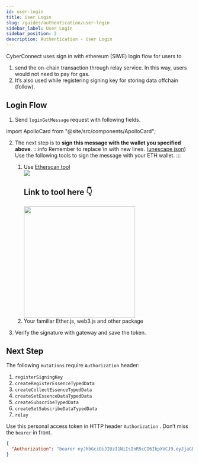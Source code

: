```yaml
---
id: user-login
title: User Login
slug: /guides/authentication/user-login
sidebar_label: User Login
sidebar_position: 2
description: Authentication - User Login
---
```


CyberConnect uses sign in with ethereum (SIWE) login flow for users to

1. send the on-chain transaction through relay service. In this way, users would not need to pay for gas.
2. It’s also used while registering signing key for storing data offchain (follow).

## Login Flow

1. Send `loginGetMessage` request with following fields.

import ApolloCard from "@site/src/components/ApolloCard";

<ApolloCard queryName="loginGetMessage" />

2. The next step is to **sign this message with the wallet you specified above**. 
:::info
Remember to replace \n with new lines. ([unescape json](https://www.freeformatter.com/json-escape.html#before-output)) Use the following tools to sign the message with your ETH wallet.
:::
   1. Use [Etherscan tool](https://etherscan.io/verifiedSignatures#)
      <div class="side-by-side-images" >
      <div>
      <img src="/img/v2/auth_token_cc.gif" />
      </div>
      <div>
      <h2>Link to tool here 👇</h2>
      <a href="https://etherscan.io/verifiedSignatures#">
      <img src="/img/v2/siwe.png" alt="" height="300px" width="300px"/> 
      </a>
      </div>
      </div>
   2. Your familiar Ether.js, web3.js and other package




3. Verify the signature with gateway and save the token.

<ApolloCard queryName="loginVerify" />

## Next Step

The following `mutations` require `Authorization` header:

1. `registerSigningKey`
2. `createRegisterEssenceTypedData`
3. `createCollectEssenceTypedData`
4. `createSetEssenceDataTypedData`
5. `createSubscribeTypedData`
6. `createSetSubscribeDataTypedData`
7. `relay`

Use this personal access token in HTTP header `Authorization` . Don’t miss the `bearer` in front.

```json
{
  "Authorization": "bearer eyJhbGciOiJIUzI1NiIsInR5cCI6IkpXVCJ9.eyJjaGFpbl9pZCI6MSwiZG9tYWluIjoiY3liZXJjb25uZWN0Lm1lIiwiYWRkcmVzcyI6IjB4OTI3ZjM1NTExNzcyMWUwRThBN2I1ZUEyMDAwMmI2NUI4YTU1MTg5MCIsImlzcyI6IkN5YmVyQ29ubmVjdCIsImV4cCI6MTY2NTA4NDU2MywiaWF0IjoxNjYyNDkyNTYzfQ.X3Y-gTTnsmpNRqkZ3vAAv3UOnHBb5WH5EZ2sOcJRPnw"
}
```

